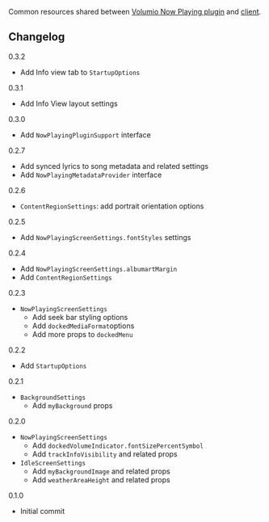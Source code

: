 Common resources shared between [Volumio Now Playing plugin](https://github.com/patrickkfkan/volumio-now-playing) and [client](https://github.com/patrickkfkan/volumio-now-playing-reactjs-client).

## Changelog

0.3.2
- Add Info view tab to `StartupOptions`

0.3.1
- Add Info View layout settings

0.3.0
- Add `NowPlayingPluginSupport` interface

0.2.7
- Add synced lyrics to song metadata and related settings
- Add `NowPlayingMetadataProvider` interface

0.2.6
- `ContentRegionSettings`: add portrait orientation options

0.2.5
- Add `NowPlayingScreenSettings.fontStyles` settings

0.2.4
- Add `NowPlayingScreenSettings.albumartMargin`
- Add `ContentRegionSettings`

0.2.3
- `NowPlayingScreenSettings`
  - Add seek bar styling options
  - Add `dockedMediaFormat`options
  - Add more props to `dockedMenu`

0.2.2
- Add `StartupOptions`

0.2.1
- `BackgroundSettings`
  - Add `myBackground` props

0.2.0
- `NowPlayingScreenSettings`
  - Add `dockedVolumeIndicator.fontSizePercentSymbol`
  - Add `trackInfoVisibility` and related props
- `IdleScreenSettings`
  - Add `myBackgroundImage` and related props
  - Add `weatherAreaHeight` and related props

0.1.0
- Initial commit